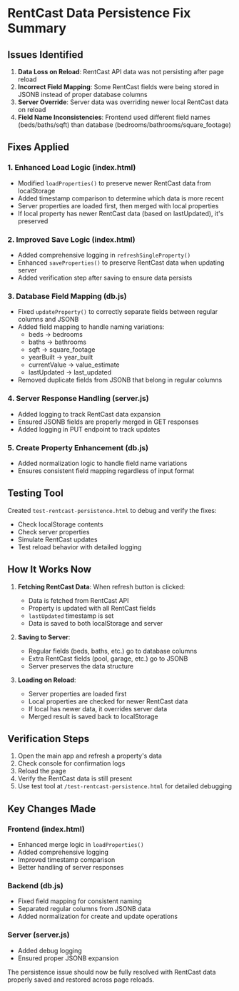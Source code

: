 # RentCast Data Persistence Fix Summary

## Issues Identified

1. **Data Loss on Reload**: RentCast API data was not persisting after page reload
2. **Incorrect Field Mapping**: Some RentCast fields were being stored in JSONB instead of proper database columns
3. **Server Override**: Server data was overriding newer local RentCast data on reload
4. **Field Name Inconsistencies**: Frontend used different field names (beds/baths/sqft) than database (bedrooms/bathrooms/square_footage)

## Fixes Applied

### 1. Enhanced Load Logic (index.html)
- Modified `loadProperties()` to preserve newer RentCast data from localStorage
- Added timestamp comparison to determine which data is more recent
- Server properties are loaded first, then merged with local properties
- If local property has newer RentCast data (based on lastUpdated), it's preserved

### 2. Improved Save Logic (index.html)
- Added comprehensive logging in `refreshSingleProperty()`
- Enhanced `saveProperties()` to preserve RentCast data when updating server
- Added verification step after saving to ensure data persists

### 3. Database Field Mapping (db.js)
- Fixed `updateProperty()` to correctly separate fields between regular columns and JSONB
- Added field mapping to handle naming variations:
  - beds → bedrooms
  - baths → bathrooms
  - sqft → square_footage
  - yearBuilt → year_built
  - currentValue → value_estimate
  - lastUpdated → last_updated
- Removed duplicate fields from JSONB that belong in regular columns

### 4. Server Response Handling (server.js)
- Added logging to track RentCast data expansion
- Ensured JSONB fields are properly merged in GET responses
- Added logging in PUT endpoint to track updates

### 5. Create Property Enhancement (db.js)
- Added normalization logic to handle field name variations
- Ensures consistent field mapping regardless of input format

## Testing Tool

Created `test-rentcast-persistence.html` to debug and verify the fixes:
- Check localStorage contents
- Check server properties
- Simulate RentCast updates
- Test reload behavior with detailed logging

## How It Works Now

1. **Fetching RentCast Data**: When refresh button is clicked:
   - Data is fetched from RentCast API
   - Property is updated with all RentCast fields
   - `lastUpdated` timestamp is set
   - Data is saved to both localStorage and server

2. **Saving to Server**: 
   - Regular fields (beds, baths, etc.) go to database columns
   - Extra RentCast fields (pool, garage, etc.) go to JSONB
   - Server preserves the data structure

3. **Loading on Reload**:
   - Server properties are loaded first
   - Local properties are checked for newer RentCast data
   - If local has newer data, it overrides server data
   - Merged result is saved back to localStorage

## Verification Steps

1. Open the main app and refresh a property's data
2. Check console for confirmation logs
3. Reload the page
4. Verify the RentCast data is still present
5. Use test tool at `/test-rentcast-persistence.html` for detailed debugging

## Key Changes Made

### Frontend (index.html)
- Enhanced merge logic in `loadProperties()`
- Added comprehensive logging
- Improved timestamp comparison
- Better handling of server responses

### Backend (db.js)
- Fixed field mapping for consistent naming
- Separated regular columns from JSONB data
- Added normalization for create and update operations

### Server (server.js)
- Added debug logging
- Ensured proper JSONB expansion

The persistence issue should now be fully resolved with RentCast data properly saved and restored across page reloads.